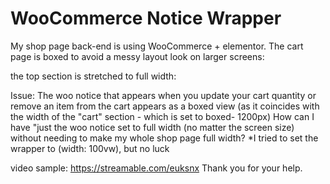 
# WooCommerce Notice Wrapper

My shop page back-end is using WooCommerce + elementor.
The cart page is boxed to avoid a messy layout look on larger screens:

the top section is stretched to full width:

Issue:
The woo notice that appears when you update your cart quantity or remove an item from the cart appears as a boxed view (as it coincides with the width of the "cart" section - which is set to boxed- 1200px)
How can I have "just the woo notice set to full width (no matter the screen size) without needing to make my whole shop page full width?
*I tried to set the wrapper to (width: 100vw), but no luck

video sample: https://streamable.com/euksnx
Thank you for your help.

        